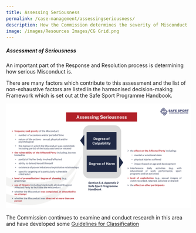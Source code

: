 ```yaml
---
title: Assessing Seriousness
permalink: /case-management/assessingseriousness/
description: How the Commission determines the severity of Misconduct
image: /images/Resources Images/CG Grid.png
---
```

##### **Assessment of Seriousness**

An important part of the Response and Resolution process is determining how serious Misconduct is. 

There are many factors which contribute to this assessment and the list of non-exhaustive factors are listed in the harmonised decision-making Framework which is set out at the Safe Sport Programme Handbook.

![](/images/assessmentofseriousness.png)


The Commission continues to examine and conduct research in this area and have developed  some  [Guidelines for Classification](https://www.safesport.sg/resources/projects/classification/)